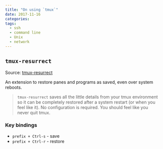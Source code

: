 ```yaml
---
title: "On using `tmux`"
date: 2017-11-16
categories:
tags:
  - ssh
  - command line
  - Unix
  - network
---
```


## `tmux-resurrect`

Source: [tmux-resurrect]

An extension to restore panes and programs as saved, even over system reboots.

> `tmux-resurrect` saves all the little details from your tmux environment so it
can be completely restored after a system restart (or when you feel like it).
No configuration is required. You should feel like you never quit tmux.

### Key bindings

- `prefix + Ctrl-s` - save
- `prefix + Ctrl-r` - restore

[tmux-resurrect]: [https://github.com/tmux-plugins/tmux-resurrect/]
